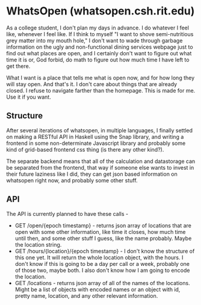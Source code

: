 WhatsOpen (whatsopen.csh.rit.edu)
=================================

As a college student, I don't plan my days in advance. I do whatever I feel like, whenever I feel like. If I think to myself "I want to shove semi-nutritious grey matter into my mouth hole," I don't want to wade through garbage information on the ugly and non-functional dining services webpage just to find out what places are open, and I certainly don't want to figure out what time it is or, God forbid, do math to figure out how much time I have left to get there. 

What I want is a place that tells me what is open now, and for how long they will stay open. And that's it. I don't care about things that are already closed. I refuse to navigate farther than the homepage. This is made for me. Use it if you want. 

Structure
---------
After several iterations of whatsopen, in multiple languages, I finally settled on making a RESTful API in Haskell using the Snap library, and writing a frontend in some non-determinate Javascript library and probably some kind of grid-based frontend css thing (is there any other kind?). 

The separate backend means that all of the calculation and datastorage can be separated from the frontend, that way if someone else wants to invest in their future laziness like I did, they can get json based information on whatsopen right now, and probably some other stuff. 

API
---

The API is currently planned to have these calls - 

 * GET /open/{epoch timestamp} - returns json array of locations that are open with some other information, like time it closes, how much time until then, and some other stuff I guess, like the name probably. Maybe the location string. 
 * GET /hours/{location}/{epoch timestamp} - I don't know the structure of this one yet. It will return the whole location object, with the hours. I don't know if this is going to be a day per call or a week, probably one of those two, maybe both. I also don't know how I am going to encode the location. 
 * GET /locations - returns json array of all of the names of the locations. Might be a list of objects with encoded names or an object with id, pretty name, location, and any other relevant information. 
